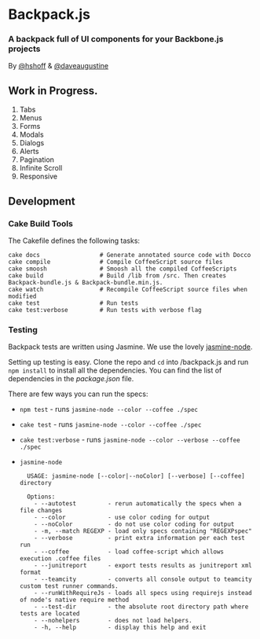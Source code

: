 # Backpack.js
### A backpack full of UI components for your Backbone.js projects
 
By [@hshoff](http://www.twitter.com/hshoff) & [@daveaugustine](http://www.twitter.com/daveaugustine)

## Work in Progress.

1. Tabs
1. Menus
1. Forms
1. Modals
1. Dialogs
1. Alerts
1. Pagination
1. Infinite Scroll
1. Responsive

## Development

### Cake Build Tools

The Cakefile defines the following tasks:

    cake docs                 # Generate annotated source code with Docco
    cake compile              # Compile CoffeeScript source files
    cake smoosh               # Smoosh all the compiled CoffeeScripts
    cake build                # Build /lib from /src. Then creates Backpack-bundle.js & Backpack-bundle.min.js.
    cake watch                # Recompile CoffeeScript source files when modified
    cake test                 # Run tests
    cake test:verbose         # Run tests with verbose flag

### Testing

Backpack tests are written using Jasmine. We use the lovely [jasmine-node](https://github.com/mhevery/jasmine-node). 

Setting up testing is easy. Clone the repo and `cd` into /backpack.js and run `npm install` to install all the dependencies. You can find the list of dependencies in the _package.json_ file.

There are few ways you can run the specs:

  - `npm test` - runs `jasmine-node --color --coffee ./spec`
  - `cake test` - runs `jasmine-node --color --coffee ./spec`
  - `cake test:verbose` - runs `jasmine-node --color --verbose --coffee ./spec`
  - `jasmine-node`

          USAGE: jasmine-node [--color|--noColor] [--verbose] [--coffee] directory

          Options:
            - --autotest         - rerun automatically the specs when a file changes
            - --color            - use color coding for output
            - --noColor          - do not use color coding for output
            - -m, --match REGEXP - load only specs containing "REGEXPspec"
            - --verbose          - print extra information per each test run
            - --coffee           - load coffee-script which allows execution .coffee files
            - --junitreport      - export tests results as junitreport xml format
            - --teamcity         - converts all console output to teamcity custom test runner commands.
            - --runWithRequireJs - loads all specs using requirejs instead of node's native require method
            - --test-dir         - the absolute root directory path where tests are located
            - --nohelpers        - does not load helpers.
            - -h, --help         - display this help and exit
